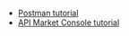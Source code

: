 - [Postman tutorial](../../postman-tutorial)
- [API Market Console tutorial](../../console-tutorial)